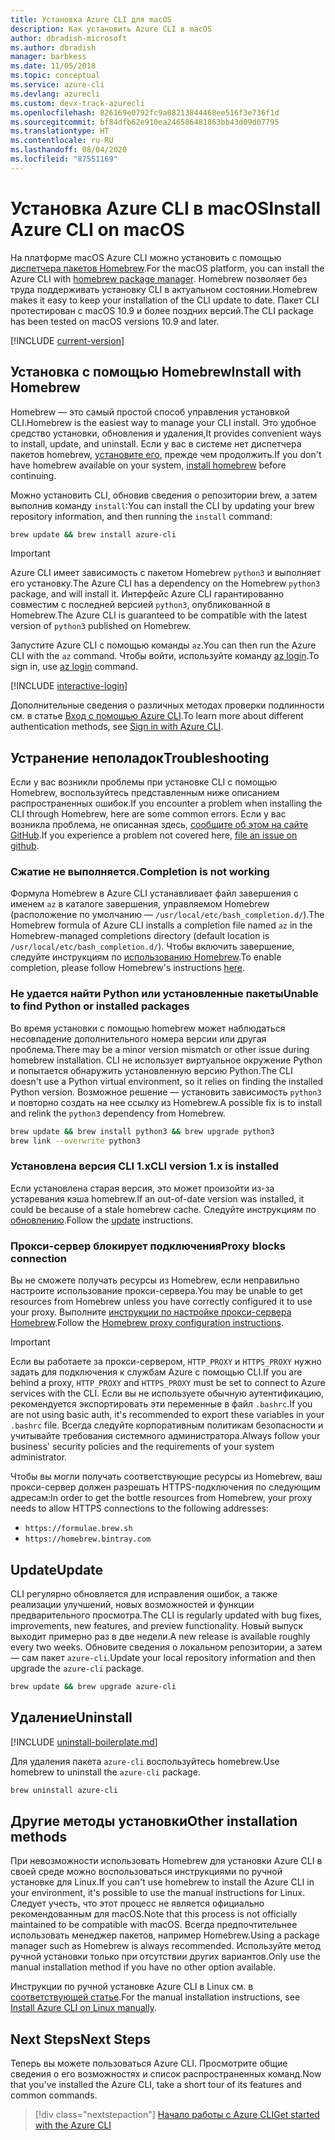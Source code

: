 ```yaml
---
title: Установка Azure CLI для macOS
description: Как установить Azure CLI в macOS
author: dbradish-microsoft
ms.author: dbradish
manager: barbkess
ms.date: 11/05/2018
ms.topic: conceptual
ms.service: azure-cli
ms.devlang: azurecli
ms.custom: devx-track-azurecli
ms.openlocfilehash: 826169e0792fc9a08213844468ee516f3e736f1d
ms.sourcegitcommit: bf84dfb62e910ea246586481863bb43d09d07795
ms.translationtype: HT
ms.contentlocale: ru-RU
ms.lasthandoff: 08/04/2020
ms.locfileid: "87551169"
---
```

# <a name="install-azure-cli-on-macos"></a><span data-ttu-id="d4c93-103">Установка Azure CLI в macOS</span><span class="sxs-lookup"><span data-stu-id="d4c93-103">Install Azure CLI on macOS</span></span>

<span data-ttu-id="d4c93-104">На платформе macOS Azure CLI можно установить с помощью [диспетчера пакетов Homebrew](https://brew.sh).</span><span class="sxs-lookup"><span data-stu-id="d4c93-104">For the macOS platform, you can install the Azure CLI with [homebrew package manager](https://brew.sh).</span></span> <span data-ttu-id="d4c93-105">Homebrew позволяет без труда поддерживать установку CLI в актуальном состоянии.</span><span class="sxs-lookup"><span data-stu-id="d4c93-105">Homebrew makes it easy to keep your installation of the CLI update to date.</span></span> <span data-ttu-id="d4c93-106">Пакет CLI протестирован с macOS 10.9 и более поздних версий.</span><span class="sxs-lookup"><span data-stu-id="d4c93-106">The CLI package has been tested on macOS versions 10.9 and later.</span></span>

[!INCLUDE [current-version](includes/current-version.md)]

## <a name="install-with-homebrew"></a><span data-ttu-id="d4c93-107">Установка с помощью Homebrew</span><span class="sxs-lookup"><span data-stu-id="d4c93-107">Install with Homebrew</span></span>

<span data-ttu-id="d4c93-108">Homebrew — это самый простой способ управления установкой CLI.</span><span class="sxs-lookup"><span data-stu-id="d4c93-108">Homebrew is the easiest way to manage your CLI install.</span></span> <span data-ttu-id="d4c93-109">Это удобное средство установки, обновления и удаления,</span><span class="sxs-lookup"><span data-stu-id="d4c93-109">It provides convenient ways to install, update, and uninstall.</span></span>
<span data-ttu-id="d4c93-110">Если у вас в системе нет диспетчера пакетов homebrew, [установите его](https://docs.brew.sh/Installation.html), прежде чем продолжить.</span><span class="sxs-lookup"><span data-stu-id="d4c93-110">If you don't have homebrew available on your system, [install homebrew](https://docs.brew.sh/Installation.html) before continuing.</span></span>

<span data-ttu-id="d4c93-111">Можно установить CLI, обновив сведения о репозитории brew, а затем выполнив команду `install`:</span><span class="sxs-lookup"><span data-stu-id="d4c93-111">You can install the CLI by updating your brew repository information, and then running the `install` command:</span></span>

```bash
brew update && brew install azure-cli
```

> [!IMPORTANT]
>
> <span data-ttu-id="d4c93-112">Azure CLI имеет зависимость с пакетом Homebrew `python3` и выполняет его установку.</span><span class="sxs-lookup"><span data-stu-id="d4c93-112">The Azure CLI has a dependency on the Homebrew `python3` package, and will install it.</span></span>
> <span data-ttu-id="d4c93-113">Интерфейс Azure CLI гарантированно совместим с последней версией `python3`, опубликованной в Homebrew.</span><span class="sxs-lookup"><span data-stu-id="d4c93-113">The Azure CLI is guaranteed to be compatible with the latest version of `python3` published on Homebrew.</span></span>

<span data-ttu-id="d4c93-114">Запустите Azure CLI с помощью команды `az`.</span><span class="sxs-lookup"><span data-stu-id="d4c93-114">You can then run the Azure CLI with the `az` command.</span></span> <span data-ttu-id="d4c93-115">Чтобы войти, используйте команду [az login](/cli/azure/reference-index#az-login).</span><span class="sxs-lookup"><span data-stu-id="d4c93-115">To sign in, use [az login](/cli/azure/reference-index#az-login) command.</span></span>

[!INCLUDE [interactive-login](includes/interactive-login.md)]

<span data-ttu-id="d4c93-116">Дополнительные сведения о различных методах проверки подлинности см. в статье [Вход с помощью Azure CLI](authenticate-azure-cli.md).</span><span class="sxs-lookup"><span data-stu-id="d4c93-116">To learn more about different authentication methods, see [Sign in with Azure CLI](authenticate-azure-cli.md).</span></span>

## <a name="troubleshooting"></a><span data-ttu-id="d4c93-117">Устранение неполадок</span><span class="sxs-lookup"><span data-stu-id="d4c93-117">Troubleshooting</span></span>

<span data-ttu-id="d4c93-118">Если у вас возникли проблемы при установке CLI с помощью Homebrew, воспользуйтесь представленным ниже описанием распространенных ошибок.</span><span class="sxs-lookup"><span data-stu-id="d4c93-118">If you encounter a problem when installing the CLI through Homebrew, here are some common errors.</span></span> <span data-ttu-id="d4c93-119">Если у вас возникла проблема, не описанная здесь, [сообщите об этом на сайте GitHub](https://github.com/Azure/azure-cli/issues).</span><span class="sxs-lookup"><span data-stu-id="d4c93-119">If you experience a problem not covered here, [file an issue on github](https://github.com/Azure/azure-cli/issues).</span></span>

### <a name="completion-is-not-working"></a><span data-ttu-id="d4c93-120">Сжатие не выполняется.</span><span class="sxs-lookup"><span data-stu-id="d4c93-120">Completion is not working</span></span>

<span data-ttu-id="d4c93-121">Формула Homebrew в Azure CLI устанавливает файл завершения с именем `az` в каталоге завершения, управляемом Homebrew (расположение по умолчанию — `/usr/local/etc/bash_completion.d/`).</span><span class="sxs-lookup"><span data-stu-id="d4c93-121">The Homebrew formula of Azure CLI installs a completion file named `az` in the Homebrew-managed completions directory (default location is `/usr/local/etc/bash_completion.d/`).</span></span> <span data-ttu-id="d4c93-122">Чтобы включить завершение, следуйте инструкциям по [использованию Homebrew](https://docs.brew.sh/Shell-Completion).</span><span class="sxs-lookup"><span data-stu-id="d4c93-122">To enable completion, please follow Homebrew's instructions [here](https://docs.brew.sh/Shell-Completion).</span></span>

### <a name="unable-to-find-python-or-installed-packages"></a><span data-ttu-id="d4c93-123">Не удается найти Python или установленные пакеты</span><span class="sxs-lookup"><span data-stu-id="d4c93-123">Unable to find Python or installed packages</span></span>

<span data-ttu-id="d4c93-124">Во время установки с помощью homebrew может наблюдаться несовпадение дополнительного номера версии или другая проблема.</span><span class="sxs-lookup"><span data-stu-id="d4c93-124">There may be a minor version mismatch or other issue during homebrew installation.</span></span> <span data-ttu-id="d4c93-125">CLI не использует виртуальное окружение Python и попытается обнаружить установленную версию Python.</span><span class="sxs-lookup"><span data-stu-id="d4c93-125">The CLI doesn't use a Python virtual environment, so it relies on finding the installed Python version.</span></span> <span data-ttu-id="d4c93-126">Возможное решение — установить зависимость `python3` и повторно создать на нее ссылку из Homebrew.</span><span class="sxs-lookup"><span data-stu-id="d4c93-126">A possible fix is to install and relink the `python3` dependency from Homebrew.</span></span>

```bash
brew update && brew install python3 && brew upgrade python3
brew link --overwrite python3
```

### <a name="cli-version-1x-is-installed"></a><span data-ttu-id="d4c93-127">Установлена версия CLI 1.x</span><span class="sxs-lookup"><span data-stu-id="d4c93-127">CLI version 1.x is installed</span></span>

<span data-ttu-id="d4c93-128">Если установлена старая версия, это может произойти из-за устаревания кэша homebrew.</span><span class="sxs-lookup"><span data-stu-id="d4c93-128">If an out-of-date version was installed, it could be because of a stale homebrew cache.</span></span> <span data-ttu-id="d4c93-129">Следуйте инструкциям по [обновлению](#update).</span><span class="sxs-lookup"><span data-stu-id="d4c93-129">Follow the [update](#update) instructions.</span></span>

### <a name="proxy-blocks-connection"></a><span data-ttu-id="d4c93-130">Прокси-сервер блокирует подключения</span><span class="sxs-lookup"><span data-stu-id="d4c93-130">Proxy blocks connection</span></span>

<span data-ttu-id="d4c93-131">Вы не сможете получать ресурсы из Homebrew, если неправильно настроите использование прокси-сервера.</span><span class="sxs-lookup"><span data-stu-id="d4c93-131">You may be unable to get resources from Homebrew unless you have correctly configured it to use your proxy.</span></span> <span data-ttu-id="d4c93-132">Выполните [инструкции по настройке прокси-сервера Homebrew](https://docs.brew.sh/Manpage#using-homebrew-behind-a-proxy).</span><span class="sxs-lookup"><span data-stu-id="d4c93-132">Follow the [Homebrew proxy configuration instructions](https://docs.brew.sh/Manpage#using-homebrew-behind-a-proxy).</span></span>

> [!IMPORTANT]
> <span data-ttu-id="d4c93-133">Если вы работаете за прокси-сервером, `HTTP_PROXY` и `HTTPS_PROXY` нужно задать для подключения к службам Azure с помощью CLI.</span><span class="sxs-lookup"><span data-stu-id="d4c93-133">If you are behind a proxy, `HTTP_PROXY` and `HTTPS_PROXY` must be set to connect to Azure services with the CLI.</span></span>
> <span data-ttu-id="d4c93-134">Если вы не используете обычную аутентификацию, рекомендуется экспортировать эти переменные в файл `.bashrc`.</span><span class="sxs-lookup"><span data-stu-id="d4c93-134">If you are not using basic auth, it's recommended to export these variables in your `.bashrc` file.</span></span>
> <span data-ttu-id="d4c93-135">Всегда следуйте корпоративным политикам безопасности и учитывайте требования системного администратора.</span><span class="sxs-lookup"><span data-stu-id="d4c93-135">Always follow your business' security policies and the requirements of your system administrator.</span></span>

<span data-ttu-id="d4c93-136">Чтобы вы могли получать соответствующие ресурсы из Homebrew, ваш прокси-сервер должен разрешать HTTPS-подключения по следующим адресам:</span><span class="sxs-lookup"><span data-stu-id="d4c93-136">In order to get the bottle resources from Homebrew, your proxy needs to allow HTTPS connections to the following addresses:</span></span>

* `https://formulae.brew.sh`
* `https://homebrew.bintray.com`

## <a name="update"></a><span data-ttu-id="d4c93-137">Update</span><span class="sxs-lookup"><span data-stu-id="d4c93-137">Update</span></span>

<span data-ttu-id="d4c93-138">CLI регулярно обновляется для исправления ошибок, а также реализации улучшений, новых возможностей и функции предварительного просмотра.</span><span class="sxs-lookup"><span data-stu-id="d4c93-138">The CLI is regularly updated with bug fixes, improvements, new features, and preview functionality.</span></span> <span data-ttu-id="d4c93-139">Новый выпуск выходит примерно раз в две недели.</span><span class="sxs-lookup"><span data-stu-id="d4c93-139">A new release is available roughly every two weeks.</span></span> <span data-ttu-id="d4c93-140">Обновите сведения о локальном репозитории, а затем — сам пакет `azure-cli`.</span><span class="sxs-lookup"><span data-stu-id="d4c93-140">Update your local repository information and then upgrade the `azure-cli` package.</span></span>

```bash
brew update && brew upgrade azure-cli
```

## <a name="uninstall"></a><span data-ttu-id="d4c93-141">Удаление</span><span class="sxs-lookup"><span data-stu-id="d4c93-141">Uninstall</span></span>

[!INCLUDE [uninstall-boilerplate.md](includes/uninstall-boilerplate.md)]

<span data-ttu-id="d4c93-142">Для удаления пакета `azure-cli` воспользуйтесь homebrew.</span><span class="sxs-lookup"><span data-stu-id="d4c93-142">Use homebrew to uninstall the `azure-cli` package.</span></span>

```bash
brew uninstall azure-cli
```

## <a name="other-installation-methods"></a><span data-ttu-id="d4c93-143">Другие методы установки</span><span class="sxs-lookup"><span data-stu-id="d4c93-143">Other installation methods</span></span>

<span data-ttu-id="d4c93-144">При невозможности использовать Homebrew для установки Azure CLI в своей среде можно воспользоваться инструкциями по ручной установке для Linux.</span><span class="sxs-lookup"><span data-stu-id="d4c93-144">If you can't use homebrew to install the Azure CLI in your environment, it's possible to use the manual instructions for Linux.</span></span> <span data-ttu-id="d4c93-145">Следует учесть, что этот процесс не является официально рекомендованным для macOS.</span><span class="sxs-lookup"><span data-stu-id="d4c93-145">Note that this process is not officially maintained to be compatible with macOS.</span></span> <span data-ttu-id="d4c93-146">Всегда предпочтительнее использовать менеджер пакетов, например Homebrew.</span><span class="sxs-lookup"><span data-stu-id="d4c93-146">Using a package manager such as Homebrew is always recommended.</span></span> <span data-ttu-id="d4c93-147">Используйте метод ручной установки только при отсутствии других вариантов.</span><span class="sxs-lookup"><span data-stu-id="d4c93-147">Only use the manual installation method if you have no other option available.</span></span>

<span data-ttu-id="d4c93-148">Инструкции по ручной установке Azure CLI в Linux см. в [соответствующей статье](install-azure-cli-linux.md).</span><span class="sxs-lookup"><span data-stu-id="d4c93-148">For the manual installation instructions, see [Install Azure CLI on Linux manually](install-azure-cli-linux.md).</span></span>

## <a name="next-steps"></a><span data-ttu-id="d4c93-149">Next Steps</span><span class="sxs-lookup"><span data-stu-id="d4c93-149">Next Steps</span></span>

<span data-ttu-id="d4c93-150">Теперь вы можете пользоваться Azure CLI. Просмотрите общие сведения о его возможностях и список распространенных команд.</span><span class="sxs-lookup"><span data-stu-id="d4c93-150">Now that you've installed the Azure CLI, take a short tour of its features and common commands.</span></span>

> [!div class="nextstepaction"]
> [<span data-ttu-id="d4c93-151">Начало работы с Azure CLI</span><span class="sxs-lookup"><span data-stu-id="d4c93-151">Get started with the Azure CLI</span></span>](get-started-with-azure-cli.md)
